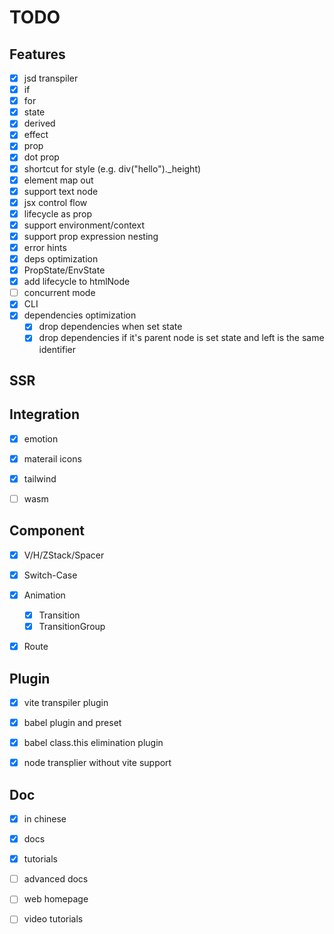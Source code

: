 # TODO

## Features

- [x] jsd transpiler
- [x] if
- [x] for
- [x] state
- [x] derived
- [x] effect
- [x] prop
- [x] dot prop
- [x] shortcut for style (e.g. div("hello")._height)
- [x] element map out
- [x] support text node
- [x] jsx control flow
- [x] lifecycle as prop
- [x] support environment/context
- [x] support prop expression nesting
- [x] error hints
- [x] deps optimization
- [x] PropState/EnvState
- [x] add lifecycle to htmlNode
- [ ] concurrent mode
- [x] CLI
- [x] dependencies optimization
  - [x] drop dependencies when set state
  - [x] drop dependencies if it's parent node is set state and left is the same identifier

## SSR


## Integration

* [x] emotion

* [x] materail icons

* [x] tailwind

* [ ] wasm

## Component

* [x] V/H/ZStack/Spacer

* [x] Switch-Case

* [x] Animation

  * [x] Transition
  * [x] TransitionGroup

- [x] Route

## Plugin

- [x] vite transpiler plugin

- [x] babel plugin and preset

- [x] babel class.this elimination plugin

- [x] node transplier without vite support


## Doc

- [x] in chinese

- [x] docs

- [x] tutorials

- [ ] advanced docs

- [ ] web homepage

- [ ] video tutorials